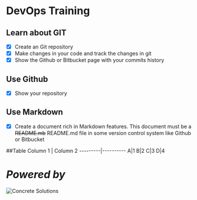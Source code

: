 # DevOps Training



## Learn about GIT

- [x] Create an Git repository
- [x] Make changes in your code and track the changes in git
- [x] Show the Github or Bitbucket page with your commits history

## Use Github

- [x] Show your repository

## Use Markdown
- [x] Create a document rich in Markdown features. This document must be a ~~README.mb~~ README.md file in some version control system like Github or Bitbucket

##Table
Column 1 | Column 2
---------|----------
A|1
B|2
C|3
D|4



# *Powered by*
![Concrete Solutions](http://www.concretesolutions.com.br/wp-content/uploads/2016/08/logo.png)
